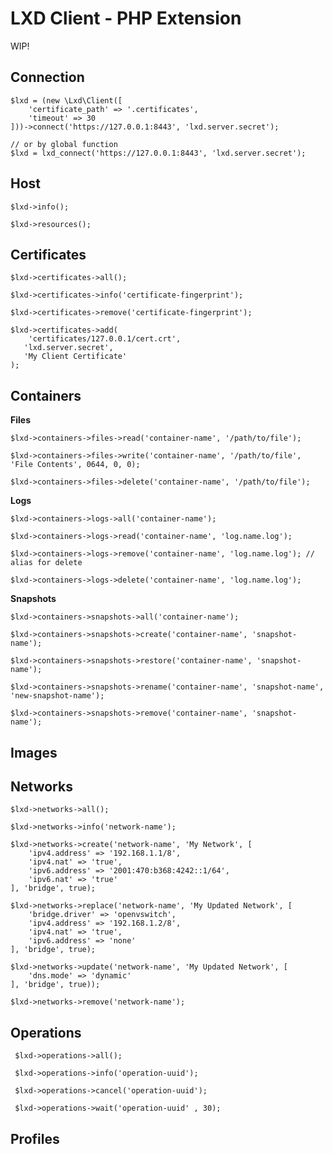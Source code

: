 # LXD Client - PHP Extension

WIP!

 ## Connection

    $lxd = (new \Lxd\Client([
        'certificate_path' => '.certificates',
        'timeout' => 30
    ]))->connect('https://127.0.0.1:8443', 'lxd.server.secret');
    
    // or by global function
    $lxd = lxd_connect('https://127.0.0.1:8443', 'lxd.server.secret');

 ## Host
   
    $lxd->info();
    
    $lxd->resources();

 ## Certificates
 
    $lxd->certificates->all();
    
    $lxd->certificates->info('certificate-fingerprint');
    
    $lxd->certificates->remove('certificate-fingerprint');
    
    $lxd->certificates->add(
        'certificates/127.0.0.1/cert.crt',
	   'lxd.server.secret',
	   'My Client Certificate'
    );

 ## Containers
 
 **Files**
 
    $lxd->containers->files->read('container-name', '/path/to/file');
    
    $lxd->containers->files->write('container-name', '/path/to/file', 'File Contents', 0644, 0, 0);
    
    $lxd->containers->files->delete('container-name', '/path/to/file');
 
 **Logs**
 
    $lxd->containers->logs->all('container-name');
    
    $lxd->containers->logs->read('container-name', 'log.name.log');
    
    $lxd->containers->logs->remove('container-name', 'log.name.log'); // alias for delete
    
    $lxd->containers->logs->delete('container-name', 'log.name.log');
    
 **Snapshots**
 
    $lxd->containers->snapshots->all('container-name');
    
    $lxd->containers->snapshots->create('container-name', 'snapshot-name');
    
    $lxd->containers->snapshots->restore('container-name', 'snapshot-name');
    
    $lxd->containers->snapshots->rename('container-name', 'snapshot-name', 'new-snapshot-name');
    
    $lxd->containers->snapshots->remove('container-name', 'snapshot-name');

 ## Images
 
 ## Networks
 
    $lxd->networks->all();

    $lxd->networks->info('network-name');

    $lxd->networks->create('network-name', 'My Network', [
        'ipv4.address' => '192.168.1.1/8',
        'ipv4.nat' => 'true',
        'ipv6.address' => '2001:470:b368:4242::1/64',
        'ipv6.nat' => 'true'
    ], 'bridge', true);

    $lxd->networks->replace('network-name', 'My Updated Network', [
        'bridge.driver' => 'openvswitch',
        'ipv4.address' => '192.168.1.2/8',
        'ipv4.nat' => 'true',
        'ipv6.address' => 'none'
    ], 'bridge', true);

    $lxd->networks->update('network-name', 'My Updated Network', [
        'dns.mode' => 'dynamic'
    ], 'bridge', true));

    $lxd->networks->remove('network-name');
 
 ## Operations
 
     $lxd->operations->all();
     
     $lxd->operations->info('operation-uuid');
     
     $lxd->operations->cancel('operation-uuid');
     
     $lxd->operations->wait('operation-uuid' , 30);
 
 ## Profiles
